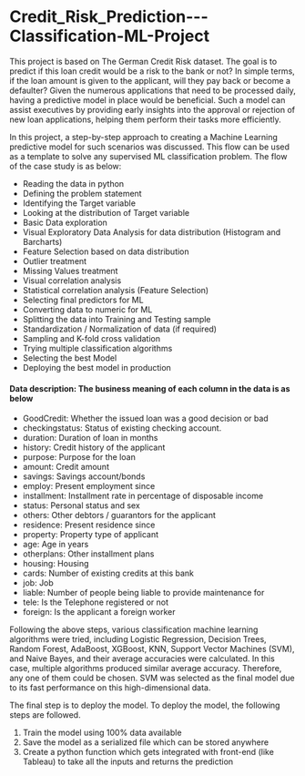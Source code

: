 # Credit_Risk_Prediction---Classification-ML-Project
This project is based on The German Credit Risk dataset. The goal is to predict if this loan credit would be a risk to the bank or not? In simple terms, if the loan amount is given to the applicant, will they pay back or become a defaulter?
Given the numerous applications that need to be processed daily, having a predictive model in place would be beneficial. Such a model can assist executives by providing early insights into the approval or rejection of new loan applications, helping them perform their tasks more efficiently.

In this project, a step-by-step approach to creating a Machine Learning predictive model for such scenarios was discussed. This flow can be used as a template to solve any supervised ML classification problem.
The flow of the case study is as below:
- Reading the data in python
- Defining the problem statement
- Identifying the Target variable
- Looking at the distribution of Target variable
- Basic Data exploration
- Visual Exploratory Data Analysis for data distribution (Histogram and Barcharts)
- Feature Selection based on data distribution
- Outlier treatment
- Missing Values treatment
- Visual correlation analysis
- Statistical correlation analysis (Feature Selection)
- Selecting final predictors for ML
- Converting data to numeric for ML
- Splitting the data into Training and Testing sample
- Standardization / Normalization of data (if required)
- Sampling and K-fold cross validation
- Trying multiple classification algorithms
- Selecting the best Model
- Deploying the best model in production

#### Data description: The business meaning of each column in the data is as below
- GoodCredit: Whether the issued loan was a good decision or bad
- checkingstatus: Status of existing checking account.
- duration: Duration of loan in months
- history: Credit history of the applicant
- purpose: Purpose for the loan
- amount: Credit amount
- savings: Savings account/bonds
- employ: Present employment since
- installment: Installment rate in percentage of disposable income
- status: Personal status and sex
- others: Other debtors / guarantors for the applicant
- residence: Present residence since
- property: Property type of applicant
- age: Age in years
- otherplans: Other installment plans
- housing: Housing
- cards: Number of existing credits at this bank
- job: Job
- liable: Number of people being liable to provide maintenance for
- tele: Is the Telephone registered or not
- foreign: Is the applicant a foreign worker

Following the above steps, various classification machine learning algorithms were tried, including Logistic Regression, Decision Trees, Random Forest, AdaBoost, XGBoost, KNN, Support Vector Machines (SVM), and Naive Bayes, and their average accuracies were calculated. In this case, multiple algorithms produced similar average accuracy. Therefore, any one of them could be chosen. SVM was selected as the final model due to its fast performance on this high-dimensional data.

The final step is to deploy the model. To deploy the model, the following steps are followed.
1. Train the model using 100% data available
2. Save the model as a serialized file which can be stored anywhere
3. Create a python function which gets integrated with front-end (like Tableau) to take all the inputs and returns the prediction

